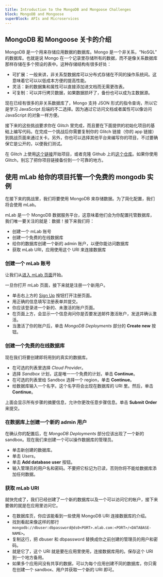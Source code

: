 ```yaml
---
title: Introduction to the MongoDB and Mongoose Challenges
block: MongoDB and Mongoose
superBlock: APIs and Microservices
---
```

## MongoDB 和 Mongoose 关卡的介绍

MongoDB 是一个用来存储应用数据的数据库。Mongo 是一个非关系，“NoSQL” 的数据库。也就是说 Mongo 在一个记录里存储所有的数据，而不是像关系数据库那样存储在多个预设的表中。这种存储结构有很多好处：

- 可扩展：一般来讲，非关系型数据库可以分布式存储在不同的操作系统间。这意味着它可以以低成本方便的提高性能。
- 灵活：新的数据集和属性可以直接添加进文档而无需更改表。
- 可复制：可以并行拷贝数据，如果数据损坏了，备份也可以成为主数据源。

现在已经有很多的非关系数据库了，Mongo 支持 JSON 形式的指令查询，所以它是学习 JavaScript 后端的不二选择。因为通过它访问文档或者属性可以像访问 JavaScript 的对象一样方便。

接下来的这些挑战要求你在 Glitch 里完成，而且要在下面提供的初始化项目的基础上编写代码。在完成一个挑战后你需要复制你的 Glitch 链接（你的 app 链接）到挑战页面来通过关卡。另外，你也可以选择其他平台来编写你的项目，不过要确保它是公开的，以便我们测试。

在 Glitch 上使用[这个链接](https://glitch.com/#!/import/github/freeCodeCamp/boilerplate-mongomongoose/)开始项目，或者克隆 Github 上的[这个仓库](https://github.com/freeCodeCamp/boilerplate-mongomongoose/)。如果你使用 Glitch，别忘了把你项目链接备份到一个可靠的地方。


## 使用 mLab 给你的项目托管一个免费的 mongodb 实例

在接下来的挑战里，我们将要使用 MongoDB 来存储数据。为了简化配置，我们将会使用 mLab。

mLab 是一个 MongoDB 数据服务平台，这意味着他们会为你配置托管数据库，我们唯一要关注的就是：数据！接下来我们将：

- 创建一个 mLab 账号
- 创建一个免费的在线数据库
- 给你的数据库创建一个新的 admin 账户，以便你能访问数据库
- 获取 mLab URI，应用使用这个 URI 来连接数据库

### 创建一个 mLab 账号

让我们从<a href='https://mlab.com/' target='_blank' rel='no-follow'>进入 mLab 页面</a>开始。

一旦你打开 mLab 页面，接下来就是注册一个新用户。

- 单击右上方的 <a href='https://mlab.com/signup/' target='_blank' rel='no-follow'>Sign Up</a> 按钮打开注册页面。
- 用正确的信息填写注册表单并提交。
- 你应该登录进一个新的、未激活的账户页面。
- 在页面上方，会显示一个信息询问你是否要发送邮件激活账户，发送并确认激活。
- 当激活了你的账户后，单击 *MongoDB Deployments*  部分的 **Create new** 按钮。

### 创建一个免费的在线数据库

现在我们将要创建即将用到的真实的数据库。

- 在可选的列表里选择 *Cloud Provider*。
- 选择 *Sandbox* 计划，这是唯一一个免费的计划，单击 **Continue**。
- 在可选的列表里给 Sandbox 选择一个 region，单击 **Continue**。
- 给数据库输入一个名字。这个名字将会出现在数据库的 URI 里。然后，单击 **Continue**。

上面会显示所有步骤的摘要信息，允许你更改任意步骤信息。单击 **Submit Order** 来提交。

### 在数据库上创建一个新的 admin 用户

在确认你的配置后，在 *MongoDB Deployments* 部分应该出现了一个新的 sandbox。现在我们来创建一个可以操作数据库的管理员。

- 单击新创建的数据库。
- 单击 *Users*。
- 单击 **Add database user** 按钮。
- 输入管理员的用户名和密码。不要把它标记为已读，否则你将不能给数据库添加任何数据。

### 获取 mLab URI

就快完成了，我们已经创建了一个新的数据库以及一个可以访问它的帐户，接下来要做的就是在应用里访问它。

- 在数据库页，你应该能看到一些使用 MongoDB URI 连接数据库的介绍。
- 找到看起来像这样的那行 `mongodb://dbuser:dbpassword@ds0<PORT>.mlab.com:<PORT>/<DATABASE-NAME>`。
- 复制这行，把 dbuser 和 dbpassword 替换成你之前创建的管理员的用户和密码。
- 就是它了，这个 URI 就是要在应用里使用，连接数据库用的。保存这个 URI 到一个地方备用。
- 如果多个应用间没有共享的数据，可以为每个应用创建不同的数据库，你只需在创建一个 sandbox、用户并获取一个新的 URI 即可。